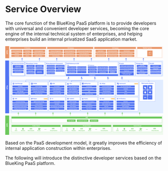 # Service Overview

The core function of the BlueKing PaaS platform is to provide developers with universal and convenient developer services, becoming the core engine of the internal technical system of enterprises, and helping enterprises build an internal privatized SaaS application market.

![-w2020](../../assets/Architecturev3.png)

Based on the PaaS development model, it greatly improves the efficiency of internal application construction within enterprises.

The following will introduce the distinctive developer services based on the BlueKing PaaS platform.